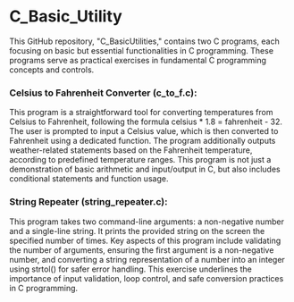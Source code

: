 # C_Basic_Utility
This GitHub repository, "C_BasicUtilities," contains two C programs, each focusing on basic but essential functionalities in C programming. These programs serve as practical exercises in fundamental C programming concepts and controls.

### Celsius to Fahrenheit Converter (c_to_f.c): 
This program is a straightforward tool for converting temperatures from Celsius to Fahrenheit, following the formula celsius * 1.8 = fahrenheit - 32. The user is prompted to input a Celsius value, which is then converted to Fahrenheit using a dedicated function. The program additionally outputs weather-related statements based on the Fahrenheit temperature, according to predefined temperature ranges. This program is not just a demonstration of basic arithmetic and input/output in C, but also includes conditional statements and function usage.

### String Repeater (string_repeater.c): 
This program takes two command-line arguments: a non-negative number and a single-line string. It prints the provided string on the screen the specified number of times. Key aspects of this program include validating the number of arguments, ensuring the first argument is a non-negative number, and converting a string representation of a number into an integer using strtol() for safer error handling. This exercise underlines the importance of input validation, loop control, and safe conversion practices in C programming.

